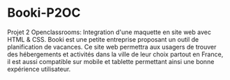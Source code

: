 # Booki-P2OC
Projet 2 Openclassrooms: Integration d'une maquette en  site web avec HTML & CSS.
Booki est une petite entreprise proposant un outil de planification de vacances.
Ce site web permettra aux usagers de trouver des hébergements et activités dans la ville de leur choix partout en France,
il est aussi compatible sur mobile et tablette permettant ainsi une bonne expérience utilisateur.
